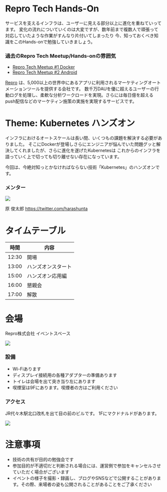# Repro Tech Hands-On

サービスを支えるインフラは、ユーザーに見える部分以上に進化を重ねていってます。
変化の流れについていくのは大変ですが、数年前まで複数人で頑張って対応していたような作業がすんなり片付いてしまったり
今、知っておくべき知識をこのHands-onで勉強していきましょう。

### 過去のRepro Tech Meetup/Hands-onの雰囲気

- [Repro Tech Meetup #1 Docker](https://togetter.com/li/1251270)
- [Repro Tech Meetup #2 Android](https://togetter.com/li/1261085)

[Repro](https://repro.io) は、5,000以上の世界中にあるアプリに利用されるマーケティングオートメーションツールを提供する会社です。
数千万DAUを優に超えるユーザーの行動ログを処理し、柔軟な分析ワークロードを実現。さらには毎日億を超えるpush配信などのマーケティン施策の実施を実現するサービスです。

# Theme: Kubernetes ハンズオン

インフラにおけるオートスケールは長い間、いくつもの課題を解決する必要がありました。
そこにDockerが登場しさらにエンジニアが悩んでいた問題グッと解決してくれましたが、さらに進化を遂げたKubernetesは
これからのインフラを語っていく上で切っても切り離せない存在になっています。

今回は、今絶対知っとかなければならない技術「Kubernetes」のハンズオンです。

### メンター

![](https://pbs.twimg.com/profile_images/648656587393904640/PNUMGTeS_400x400.png)

原 俊太郎
https://twitter.com/harashunta

# タイムテーブル

時間  | 内容
---   | ---
12:30 | 開場
13:00 | ハンズオンスタート
15:00 | ハンズオン応用編
16:00 | 懇親会
17:00 | 解散

# 会場

Repro株式会社 イベントスペース

![](https://github.com/reproio/repro-tech-meetup/blob/master/assets/images/repro-event-space.png?raw=true)

### 設備

- Wi-Fiあります
- ディスプレイ接続用の各種アダプターの準備あります
- トイレは会場を出て突き当り左にあります
- 喫煙室は9Fにあります。喫煙者の方はご利用ください

### アクセス

JR代々木駅北口改札を出て目の前のビルです。
1Fにマクドナルドがあります。

![](https://github.com/reproio/repro-tech-meetup/blob/master/assets/images/repro-access-1.png?raw=true)

# 注意事項

- 技術の共有が目的の勉強会です
- 参加目的が不適切だと判断される場合には、運営側で参加をキャンセルさせていただく場合がございます
- イベントの様子を撮影・録画し、ブログやSNSなどで公開することがあります。その際、来場者の姿も公開されることがあることをご了承ください